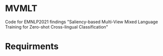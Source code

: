 # MVMLT
Code for EMNLP2021 findings "Saliency-based Multi-View Mixed Language Training for Zero-shot Cross-lingual Classification"

# Requirments



